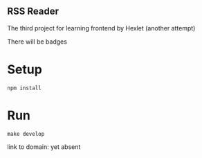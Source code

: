 ## RSS Reader

The third project for learning frontend by Hexlet (another attempt)

There will be badges

# Setup

```
npm install
```

# Run

```
make develop
```


link to domain: yet absent
